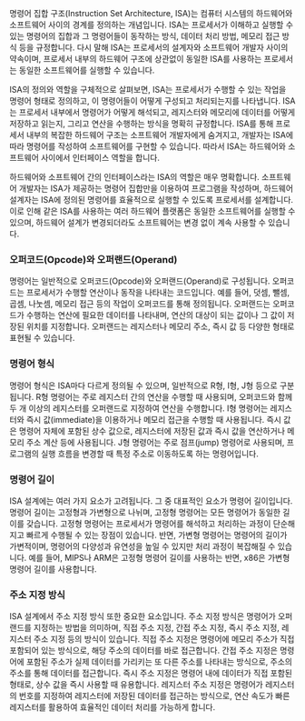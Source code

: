 명령어 집합 구조(Instruction Set Architecture, ISA)는 컴퓨터 시스템의 하드웨어와 소프트웨어 사이의 경계를 정의하는 개념입니다. ISA는 프로세서가 이해하고 실행할 수 있는 명령어의 집합과 그 명령어들이 동작하는 방식, 데이터 처리 방법, 메모리 접근 방식 등을 규정합니다. 다시 말해 ISA는 프로세서의 설계자와 소프트웨어 개발자 사이의 약속이며, 프로세서 내부의 하드웨어 구조에 상관없이 동일한 ISA를 사용하는 프로세서는 동일한 소프트웨어를 실행할 수 있습니다.

ISA의 정의와 역할을 구체적으로 살펴보면, ISA는 프로세서가 수행할 수 있는 작업을 명령어 형태로 정의하고, 이 명령어들이 어떻게 구성되고 처리되는지를 나타냅니다. ISA는 프로세서 내부에서 명령어가 어떻게 해석되고, 레지스터와 메모리에 데이터를 어떻게 저장하고 읽는지, 그리고 연산을 수행하는 방식을 명확히 규정합니다. ISA를 통해 프로세서 내부의 복잡한 하드웨어 구조는 소프트웨어 개발자에게 숨겨지고, 개발자는 ISA에 따라 명령어를 작성하여 소프트웨어를 구현할 수 있습니다. 따라서 ISA는 하드웨어와 소프트웨어 사이에서 인터페이스 역할을 합니다.

하드웨어와 소프트웨어 간의 인터페이스라는 ISA의 역할은 매우 명확합니다. 소프트웨어 개발자는 ISA가 제공하는 명령어 집합만을 이용하여 프로그램을 작성하며, 하드웨어 설계자는 ISA에 정의된 명령어를 효율적으로 실행할 수 있도록 프로세서를 설계합니다. 이로 인해 같은 ISA를 사용하는 여러 하드웨어 플랫폼은 동일한 소프트웨어를 실행할 수 있으며, 하드웨어 설계가 변경되더라도 소프트웨어는 변경 없이 계속 사용할 수 있습니다.

### 오퍼코드(Opcode)와 오퍼랜드(Operand)

명령어는 일반적으로 오퍼코드(Opcode)와 오퍼랜드(Operand)로 구성됩니다. 오퍼코드는 프로세서가 수행할 연산이나 동작을 나타내는 코드입니다. 예를 들어, 덧셈, 뺄셈, 곱셈, 나눗셈, 메모리 접근 등의 작업이 오퍼코드를 통해 정의됩니다. 오퍼랜드는 오퍼코드가 수행하는 연산에 필요한 데이터를 나타내며, 연산의 대상이 되는 값이나 그 값이 저장된 위치를 지정합니다. 오퍼랜드는 레지스터나 메모리 주소, 즉시 값 등 다양한 형태로 표현될 수 있습니다.

### 명령어 형식

명령어 형식은 ISA마다 다르게 정의될 수 있으며, 일반적으로 R형, I형, J형 등으로 구분됩니다. R형 명령어는 주로 레지스터 간의 연산을 수행할 때 사용되며, 오퍼코드와 함께 두 개 이상의 레지스터를 오퍼랜드로 지정하여 연산을 수행합니다. I형 명령어는 레지스터와 즉시 값(immediate)을 이용하거나 메모리 접근을 수행할 때 사용됩니다. 즉시 값은 명령어 자체에 포함된 상수 값으로, 레지스터에 저장된 값과 즉시 값을 연산하거나 메모리 주소 계산 등에 사용됩니다. J형 명령어는 주로 점프(jump) 명령어로 사용되며, 프로그램의 실행 흐름을 변경할 때 특정 주소로 이동하도록 하는 명령어입니다.

### 명령어 길이

ISA 설계에는 여러 가지 요소가 고려됩니다. 그 중 대표적인 요소가 명령어 길이입니다. 명령어 길이는 고정형과 가변형으로 나뉘며, 고정형 명령어는 모든 명령어가 동일한 길이를 갖습니다. 고정형 명령어는 프로세서가 명령어를 해석하고 처리하는 과정이 단순해지고 빠르게 수행될 수 있는 장점이 있습니다. 반면, 가변형 명령어는 명령어의 길이가 가변적이며, 명령어의 다양성과 유연성을 높일 수 있지만 처리 과정이 복잡해질 수 있습니다. 예를 들어, MIPS나 ARM은 고정형 명령어 길이를 사용하는 반면, x86은 가변형 명령어 길이를 사용합니다.

### 주소 지정 방식

ISA 설계에서 주소 지정 방식 또한 중요한 요소입니다. 주소 지정 방식은 명령어가 오퍼랜드를 지정하는 방법을 의미하며, 직접 주소 지정, 간접 주소 지정, 즉시 주소 지정, 레지스터 주소 지정 등의 방식이 있습니다. 직접 주소 지정은 명령어에 메모리 주소가 직접 포함되어 있는 방식으로, 해당 주소의 데이터를 바로 접근합니다. 간접 주소 지정은 명령어에 포함된 주소가 실제 데이터를 가리키는 또 다른 주소를 나타내는 방식으로, 주소의 주소를 통해 데이터를 접근합니다. 즉시 주소 지정은 명령어 내에 데이터가 직접 포함된 형태로, 상수 값을 즉시 사용할 때 유용합니다. 레지스터 주소 지정은 명령어가 레지스터의 번호를 지정하여 레지스터에 저장된 데이터를 접근하는 방식으로, 연산 속도가 빠른 레지스터를 활용하여 효율적인 데이터 처리를 가능하게 합니다.

